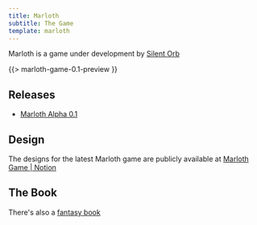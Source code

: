 ```yaml
---
title: Marloth
subtitle: The Game
template: marloth 
---
```


Marloth is a game under development by [Silent Orb](/)

{{> marloth-game-0.1-preview }}

## Releases

* [Marloth Alpha 0.1](./game-0-1-alpha.md)

## Design

The designs for the latest Marloth game are publicly available at [Marloth Game | Notion](https://curse-tie-681.notion.site/Marloth-Game-57e5fdbb987949c0b2b69741a6a4bc08)

## The Book

There's also a [fantasy book](./books.md)

<!---
## Ye Old Game

There was also a [previous Marloth game](./game-old.md)
-->
